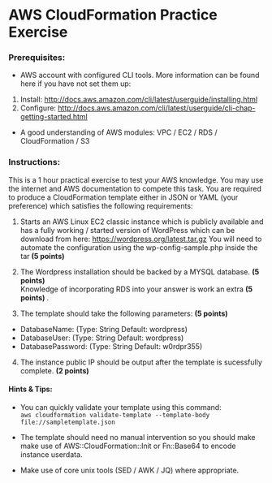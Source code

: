 AWS CloudFormation Practice Exercise
=======================

### Prerequisites:
 * AWS account with configured CLI tools. More information can be found here if you have not set them up: <br>
 1) Install: http://docs.aws.amazon.com/cli/latest/userguide/installing.html <br>
 2) Configure: http://docs.aws.amazon.com/cli/latest/userguide/cli-chap-getting-started.html
 * A good understanding of AWS modules: VPC / EC2 / RDS / CloudFormation / S3

### Instructions:
This is a 1 hour practical exercise to test your AWS knowledge. You may use the internet and AWS documentation to compete this task. You are required to produce a CloudFormation template either in JSON or YAML (your preference) which satisfies the following requirements:
1. Starts an AWS Linux EC2 classic instance which is publicly available and has a fully working / started version of WordPress which can be download from here: https://wordpress.org/latest.tar.gz You will need to automate the configuration using the wp-config-sample.php inside the tar<b> (5 points) </b>

2. The Wordpress installation should be backed by a MYSQL database. <b> (5 points) </b> <br>Knowledge of incorporating RDS into your answer is work an extra <b> (5 points) </b>.

3. The template should take the following parameters: <b> (5 points) </b>
  * DatabaseName: (Type: String Default: wordpress)
  * DatabaseUser: (Type: String Default: wordpress)
  * DatabasePassword: (Type: String Default: w0rdpr355)

4. The instance public IP should be output after the template is sucessfully complete. <b> (2 points) </b>

#### Hints & Tips:
- You can quickly validate your template using this command:<br>
`aws cloudformation validate-template --template-body file://sampletemplate.json`

- The template should need no manual intervention so you should make make use of AWS::CloudFormation::Init or Fn::Base64 to encode instance userdata.

- Make use of core unix tools (SED / AWK / JQ) where appropriate.
